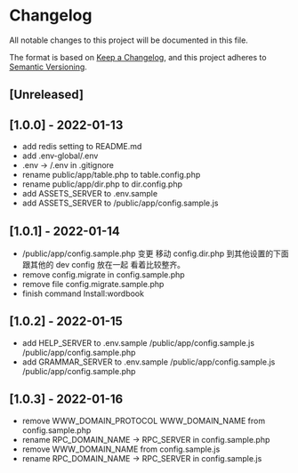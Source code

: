 # Changelog
All notable changes to this project will be documented in this file.

The format is based on [Keep a Changelog](https://keepachangelog.com/en/1.0.0/),
and this project adheres to [Semantic Versioning](https://semver.org/spec/v2.0.0.html).

## [Unreleased]

## [1.0.0] - 2022-01-13
- add redis setting to README.md
- add .env-global/.env
- .env -> /.env in .gitignore
- rename public/app/table.php to table.config.php
- rename public/app/dir.php to dir.config.php
- add ASSETS_SERVER to .env.sample
- add ASSETS_SERVER to /public/app/config.sample.js

## [1.0.1] - 2022-01-14
- /public/app/config.sample.php 变更 移动 config.dir.php 到其他设置的下面 跟其他的 dev config 放在一起 看着比较整齐。
- remove config.migrate in config.sample.php
- remove file config.migrate.sample.php
- finish command Install:wordbook

## [1.0.2] - 2022-01-15

- add HELP_SERVER to .env.sample /public/app/config.sample.js /public/app/config.sample.php
- add GRAMMAR_SERVER to .env.sample /public/app/config.sample.js /public/app/config.sample.php

## [1.0.3] - 2022-01-16

- remove WWW_DOMAIN_PROTOCOL WWW_DOMAIN_NAME from config.sample.php
- rename RPC_DOMAIN_NAME -> RPC_SERVER in config.sample.php
- remove WWW_DOMAIN_NAME  from config.sample.js
- rename RPC_DOMAIN_NAME -> RPC_SERVER in config.sample.js